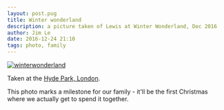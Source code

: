 ```yaml
---
layout: post.pug
title: Winter wonderland
description: a picture taken of Lewis at Winter Wonderland, Dec 2016
author: Jim Le
date: 2016-12-24 21:10
tags: photo, family
---
```

[![winterwonderland](https://c5.staticflickr.com/6/5606/31813312756_a33cf15685_z.jpg)](https://flic.kr/p/Qtexwm)

Taken at the [Hyde Park, London](https://goo.gl/maps/RygVV8ucHPn).

This photo marks a milestone for our family - it'll be the first Christmas where
we actually get to spend it together.
